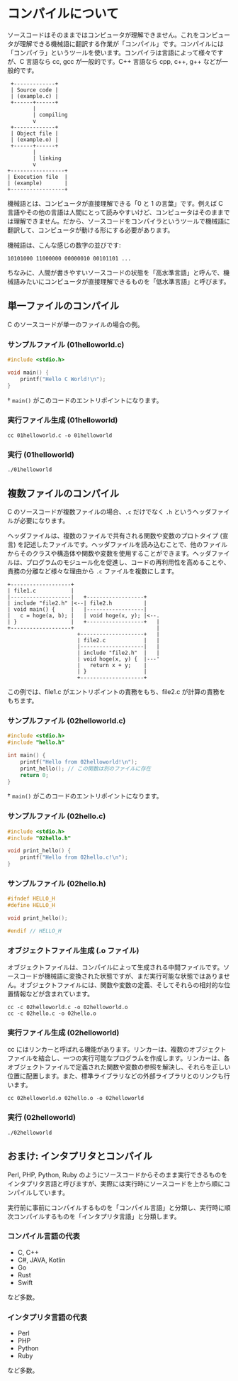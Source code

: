 # コンパイルについて

ソースコードはそのままではコンピュータが理解できません。これをコンピュータが理解できる機械語に翻訳する作業が「コンパイル」です。コンパイルには「コンパイラ」というツールを使います。コンパイラは言語によって様々ですが、C 言語なら cc, gcc が一般的です。C++ 言語なら cpp, c++, g++ などが一般的です。

```text
 +-------------+
 | Source code |
 | (example.c) |
 +------+------+
        |
        | compiling
        v
 +-------------+
 | Object file |
 | (example.o) |
 +------+------+
        |
        | linking
        v
+-----------------+
| Execution file  |
| (example)       |
+-----------------+
```

機械語とは、コンピュータが直接理解できる「0 と 1 の言葉」です。例えば C 言語やその他の言語は人間にとって読みやすいけど、コンピュータはそのままでは理解できません。だから、ソースコードをコンパイラというツールで機械語に翻訳して、コンピュータが動ける形にする必要があります。

機械語は、こんな感じの数字の並びです:

```text
10101000 11000000 00000010 00101101 ...
```

ちなみに、人間が書きやすいソースコードの状態を「高水準言語」と呼んで、機械語みたいにコンピュータが直接理解できるものを「低水準言語」と呼びます。

## 単一ファイルのコンパイル

C のソースコードが単一のファイルの場合の例。

### サンプルファイル (01helloworld.c)

```C
#include <stdio.h>

void main() {
    printf("Hello C World!\n");
}
```

† `main()` がこのコードのエントリポイントになります。

### 実行ファイル生成 (01helloworld)

```shell
cc 01helloworld.c -o 01helloworld
```

### 実行 (01helloworld)

```shell
./01helloworld
```

## 複数ファイルのコンパイル

C のソースコードが複数ファイルの場合、`.c` だけでなく `.h` というヘッダファイルが必要になります。

ヘッダファイルは、複数のファイルで共有される関数や変数のプロトタイプ (宣言) を記述したファイルです。ヘッダファイルを読み込むことで、他のファイルからそのクラスや構造体や関数や変数を使用することができます。ヘッダファイルは、プログラムのモジュール化を促進し、コードの再利用性を高めることや、責務の分離など様々な理由から `.c` ファイルを複数にします。

```text
+-------------------+
| file1.c           |
|-------------------|   +------------------+
| include "file2.h" |<--| file2.h          |
| void main() {     |   |------------------|
|   c = hoge(a, b); |   | void hoge(x, y); |<--.
| }                 |   +------------------+   |
+-------------------+                          |
                      +--------------------+   |
                      | file2.c            |   |
                      |--------------------|   |
                      | include "file2.h"  |   |
                      | void hoge(x, y) {  |---'
                      |   return x + y;    |
                      | }                  |
                      +--------------------+
```

この例では、file1.c がエントリポイントの責務をもち、file2.c が計算の責務をもちます。

### サンプルファイル (02helloworld.c)

```C
#include <stdio.h>
#include "hello.h"

int main() {
    printf("Hello from 02helloworld!\n");
    print_hello(); // この関数は別のファイルに存在
    return 0;
}
```

† `main()` がこのコードのエントリポイントになります。

### サンプルファイル (02hello.c)

```C
#include <stdio.h>
#include "02hello.h"

void print_hello() {
    printf("Hello from 02hello.c!\n");
}
```

### サンプルファイル (02hello.h)

```C
#ifndef HELLO_H
#define HELLO_H

void print_hello();

#endif // HELLO_H
```

### オブジェクトファイル生成 (.o ファイル)

オブジェクトファイルは、コンパイルによって生成される中間ファイルです。ソースコードが機械語に変換された状態ですが、まだ実行可能な状態ではありません。オブジェクトファイルには、関数や変数の定義、そしてそれらの相対的な位置情報などが含まれています。

```shell
cc -c 02helloworld.c -o 02helloworld.o
cc -c 02hello.c -o 02hello.o
```

### 実行ファイル生成 (02helloworld)

cc にはリンカーと呼ばれる機能があります。リンカーは、複数のオブジェクトファイルを結合し、一つの実行可能なプログラムを作成します。リンカーは、各オブジェクトファイルで定義された関数や変数の参照を解決し、それらを正しい位置に配置します。また、標準ライブラリなどの外部ライブラリとのリンクも行います。

```shell
cc 02helloworld.o 02hello.o -o 02helloworld
```

### 実行 (02helloworld)

```shell
./02helloworld
```

## おまけ: インタプリタとコンパイル

Perl, PHP, Python, Ruby のようにソースコードからそのまま実行できるものをインタプリタ言語と呼びますが、実際には実行時にソースコードを上から順にコンパイルしています。

実行前に事前にコンパイルするものを「コンパイル言語」と分類し、実行時に順次コンパイルするものを「インタプリタ言語」と分類します。

### コンパイル言語の代表

- C, C++
- C#, JAVA, Kotlin
- Go
- Rust
- Swift

など多数。

### インタプリタ言語の代表

- Perl
- PHP
- Python
- Ruby

など多数。
